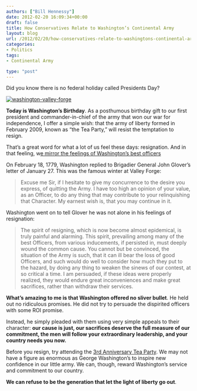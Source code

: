 ```yaml
---
authors: ["Bill Hennessy"]
date: 2012-02-20 16:09:34+00:00
draft: false
title: How Conservatives Relate to Washington’s Continental Army
layout: blog
url: /2012/02/20/how-conservatives-relate-to-washingtons-continental-army/
categories:
- Politics
tags:
- Continental Army

type: "post"
---
```


Did you know there is no federal holiday called Presidents Day?

[![washington-valley-forge](https://hennessysview.com/wp-content/uploads/2012/02/washington-valley-forge_thumb.jpg)
](https://hennessysview.com/wp-content/uploads/2012/02/washington-valley-forge.jpg)

**Today is Washington’s Birthday**. As a posthumous birthday gift to our first president and commander-in-chief of the army that won our war for independence, I offer a simple wish: that the army of liberty formed in February 2009, known as “the Tea Party,” will resist the temptation to resign.

That’s a great word for what a lot of us feel these days: resignation. And in that feeling, w[e mirror the feelings of Washington’s best officers](https://hennessysview.com/2012-election/apathy/)

On February 18, 1779, Washington replied to Brigadier General John Glover’s letter of January 27. This was the famous winter at Valley Forge: 

> Excuse me Sir, if I hesitate to give my concurrence to the desire you express, of quitting the Army. I have too high an opinion of your value, as an Officer, to do any thing that may contribute to your relinquishing that Character. My earnest wish is, that you may continue in it.
> 
> 

Washington went on to tell Glover he was not alone in his feelings of resignation:

> The spirit of resigning, which is now become almost epidemical, is truly painful and alarming. This spirit, prevailing among many of the best Officers, from various inducements, if persisted in, must deeply wound the common cause. You cannot but be convinced, the situation of the Army is such, that it can ill bear the loss of good Officers, and such would do well to consider how much they put to the hazard, by doing any thing to weaken the sinews of our contest, at so critical a time. I am persuaded, if these ideas were properly realized, they would endure great inconveniences and make great sacrifices, rather than withdraw their services.
> 
> 

**What’s amazing to me is that Washington offered no sliver bullet**. He held out no ridiculous promises. He did not try to persuade the dispirited officers with some ROI promise. 

Instead, he simply pleaded with them using very simple appeals to their character: **our cause is just, our sacrifices deserve the full measure of our commitment, the men will follow your extraordinary leadership, and your country needs you now.**

Before you resign, try attending the [3rd Anniversary Tea Party](https://3rdanniversaryteaparty.eventbrite.com/). We may not have a figure as enormous as George Washington’s to inspire new confidence in our little army. We can, though, reward Washington’s service and commitment to our country.

**We can refuse to be the generation that let the light of liberty go out**. 
